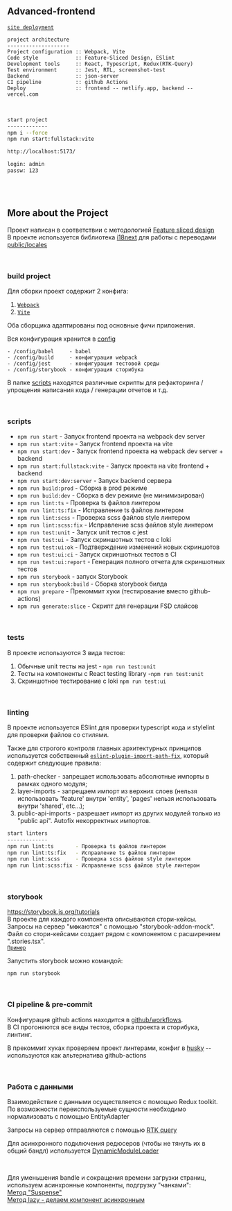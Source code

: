 ## Advanced-frontend

[`site deployment`](https://willowy-paprenjak-dcfd4e.netlify.app)

```
project architecture
--------------------
Project configuration :: Webpack, Vite
Code style            :: Feature-Sliced Design, ESlint
Development tools     :: React, Typescript, Redux(RTK-Query)
Test environment      :: Jest, RTL, screenshot-test
Backend               :: json-server
CI pipeline           :: github Actions
Deploy                :: frontend -- netlify.app, backend -- vercel.com
```


<br>

```bash
start project
-------------
npm i --force
npm run start:fullstack:vite

http://localhost:5173/

login: admin
passw: 123
```

<br>
<br>


## More about the Project

Проект написан в соответствии с методологией [Feature sliced design](https://feature-sliced.design/docs/get-started/tutorial)  
В проекте используется библиотека [i18next](https://react.i18next.com/) для работы с переводами [public/locales](public/locales)

<br>

### build project

Для сборки проект содержит 2 конфига:  
1. [`Webpack`](./config/build)
2. [`Vite`](vite.config.ts)

Оба сборщика адаптированы под основные фичи приложения.

Вся конфигурация хранится в [config](/config)
```
- /config/babel     - babel
- /config/build     - конфигурация webpack
- /config/jest      - конфигурация тестовой среды
- /config/storybook - конфигурация сторибука
```
В папке [scripts](/scripts) находятся различные скрипты для рефакторинга / упрощения написания кода / генерации отчетов и т.д.

<br>

### scripts

- `npm run start` - Запуск frontend проекта на webpack dev server
- `npm run start:vite` - Запуск frontend проекта на vite
- `npm run start:dev` - Запуск frontend проекта на webpack dev server + backend
- `npm run start:fullstack:vite` - Запуск проекта на vite frontend + backend
- `npm run start:dev:server` - Запуск backend сервера
- `npm run build:prod` - Сборка в prod режиме
- `npm run build:dev` - Сборка в dev режиме (не минимизирован)
- `npm run lint:ts` - Проверка ts файлов линтером
- `npm run lint:ts:fix` - Исправление ts файлов линтером
- `npm run lint:scss` - Проверка scss файлов style линтером
- `npm run lint:scss:fix` - Исправление scss файлов style линтером
- `npm run test:unit` - Запуск unit тестов с jest
- `npm run test:ui` - Запуск скриншотных тестов с loki
- `npm run test:ui:ok` - Подтверждение изменений новых скриншотов
- `npm run test:ui:ci` - Запуск скриншотных тестов в CI
- `npm run test:ui:report` - Генерация полного отчета для скриншотных тестов
- `npm run storybook` - запуск Storybook
- `npm run storybook:build` - Сборка storybook билда
- `npm run prepare` - Прекоммит хуки (тестирование вместо github-actions)
- `npm run generate:slice` - Скрипт для генерации FSD слайсов

<br>

### tests

В проекте используются 3 вида тестов:
1. Обычные unit тесты на jest - `npm run test:unit`
2. Тесты на компоненты с React testing library -`npm run test:unit`
3. Скриншотное тестирование с loki `npm run test:ui`

<br>

### linting

В проекте используется ESlint для проверки typescript кода и stylelint для проверки файлов со стилями.

Также для строгого контроля главных архитектурных принципов используется собственный [`eslint-plugin-import-path-fix`](https://github.com/beyrons/project-eslint-plugin-fix-path), который содержит следующие правила:
1. path-checker - запрещает использовать абсолютные импорты в рамках одного модуля;
2. layer-imports - запрещаем импорт из верхних слоев (нельзя использовать 'feature' внутри 'entity', 'pages' нельзя использовать внутри 'shared', etc...);
3. public-api-imports - разрешает импорт из других модулей только из "public api". Autofix некорректных импортов.

```bash
start linters
-------------
npm run lint:ts       - Проверка ts файлов линтером
npm run lint:ts:fix   - Исправление ts файлов линтером
npm run lint:scss     - Проверка scss файлов style линтером
npm run lint:scss:fix - Исправление scss файлов style линтером
```

<br>

### storybook

https://storybook.js.org/tutorials  
В проекте для каждого компонента описываются стори-кейсы.   
Запросы на сервер "м**о**каются" с помощью "storybook-addon-mock".  
Файл со стори-кейсами создает рядом с компонентом с расширением ".stories.tsx".  
[`Пример`](/src/shared/ui/Button/Button.stories.tsx)

Запустить storybook можно командой:
```
npm run storybook
```

<br>

### CI pipeline & pre-commit

Конфигурация github actions находится в [github/workflows](/.github/workflows/main.yml).  
В CI прогоняются все виды тестов, сборка проекта и сторибука, линтинг.  

В прекоммит хуках проверяем проект линтерами, конфиг в [husky](.husky/pre-commit) -- используются как альтернатива github-actions

<br>

### Работа с данными

Взаимодействие с данными осуществляется с помощью Redux toolkit.  
По возможности переиспользуемые сущности необходимо нормализовать с помощью EntityAdapter  

Запросы на сервер отправляются с помощью [RTK query](/src/shared/api/rtkApi.ts)

Для асинхронного подключения редюсеров (чтобы не тянуть их в общий бандл) используется [DynamicModuleLoader](/src/shared/lib/components/DynamicModuleLoader/DynamicModuleLoader.tsx)

<br>

Для уменьшения bandle и сокращения времени загрузки страниц, используем асинхронные компоненты, подгрузку "чанками":  
[Метод "Suspense" ](/src/app/App.tsx)  
[Метод lazy - делаем компонент асинхронным](src/features/addCommentForm/ui/AddCommentForm/AddCommentForm.async.tsx )  
